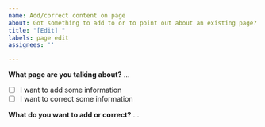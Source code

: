 ```yaml
---
name: Add/correct content on page
about: Got something to add to or to point out about an existing page?
title: "[Edit] "
labels: page edit
assignees: ''

---
```


**What page are you talking about?**
…

<!-- Replace [ ] with [x] below for whatever applies! -->
* [ ] I want to add some information
* [ ] I want to correct some information

**What do you want to add or correct?**
…
